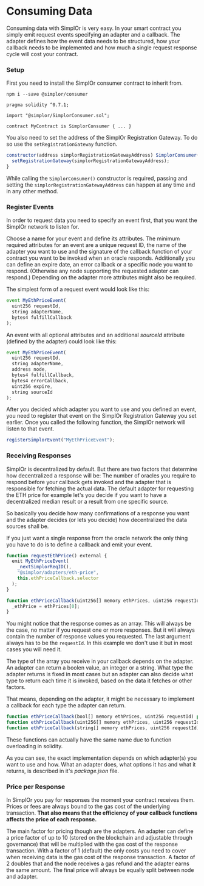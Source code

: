 # Consuming Data

Consuming data with SimplOr is very easy. In your smart contract you simply emit request events specifying an adapter and a callback. The adapter defines how the event data needs to be structured, how your callback needs to be implemented and how much a single request response cycle will cost your contract.

### Setup

First you need to install the SimplOr consumer contract to inherit from.

```shell=
npm i --save @simplor/consumer
```

```javascript=
pragma solidity ^0.7.1;

import "@simplor/SimplorConsumer.sol";

contract MyContract is SimplorConsumer { ... }
```

You also need to set the address of the SimplOr Registration Gateway. To do so use the `setRegistrationGateway` function.

```javascript
constructor(address simplorRegistrationGatewayAddress) SimplorConsumer() {
  setRegistrationGateway(simplorRegistrationGatewayAddress);
}
```

While calling the `SimplorConsumer()` constructor is required, passing and setting the `simplorRegistrationGatewayAddress` can happen at any time and in any other method.

### Register Events

In order to request data you need to specify an event first, that you want the SimplOr network to listen for.

Choose a name for your event and define its attributes. The minimum required attributes for an event are a unique request ID, the name of the adapter you want to use and the signature of the callback function of your contract you want to be invoked when an oracle responds. Additionally you can define an expire date, an error callback or a specific node you want to respond. (Otherwise any node supporting the requested adapter can respond.) Depending on the adapter more attributes might also be required.

The simplest form of a request event would look like this:

```javascript
event MyEthPriceEvent(
  uint256 requestId,
  string adapterName,
  bytes4 fulfillCallback
);
```

An event with all optional attributes and an additional *sourceId* attribute (defined by the adapter) could look like this:

```javascript
event MyEthPriceEvent(
  uint256 requestId,
  string adapterName,
  address node,
  bytes4 fulfillCallback,
  bytes4 errorCallback,
  uint256 expire,
  string sourceId
);
```

After you decided which adapter you want to use and you defined an event, you need to register that event on the SimplOr Registration Gateway you set earlier. Once you called the following function, the SimplOr network will listen to that event.


```javascript
registerSimplorEvent("MyEthPriceEvent");
```

### Receiving Responses

SimplOr is decentralized by default. But there are two factors that determine how decentralized a response will be: The number of oracles you require to respond before your callback gets invoked and the adapter that is responsible for fetching the actual data. The default adapter for requesting the ETH price for example let's you decide if you want to have a decentralized median result or a result from one specific source.

So basically you decide how many confirmations of a response you want and the adapter decides (or lets you decide) how decentralized the data sources shall be.

If you just want a single response from the oracle network the only thing you have to do is to define a callback and emit your event.

```javascript
function requestEthPrice() external {
  emit MyEthPriceEvent(
    _nextSimplorReqID(),
    "@simplor/adapters/eth-price",
    this.ethPriceCallback.selector
  );
}

function ethPriceCallback(uint256[] memory ethPrices, uint256 requestId) public onlySimplOracle {
  _ethPrice = ethPrices[0];
}
```

You might notice that the response comes as an array. This will always be the case, no matter if you request one or more responses. But it will always contain the number of response values you requested. The last argument always has to be the `requestId`. In this example we don't use it but in most cases you will need it.

The type of the array you receive in your callback depends on the adapter. An adapter can return a boolen value, an integer or a string. What type the adapter returns is fixed in most cases but an adapter can also decide what type to return each time it is invoked, based on the data it fetches or other factors.

That means, depending on the adapter, it might be necessary to implement a callback for each type the adapter can return.

```javascript
function ethPriceCallback(bool[] memory ethPrices, uint256 requestId) public onlySimplOracle
function ethPriceCallback(uint256[] memory ethPrices, uint256 requestId) public onlySimplOracle
function ethPriceCallback(string[] memory ethPrices, uint256 requestId) public onlySimplOracle
```

These functions can actually have the same name due to function overloading in solidity.

As you can see, the exact implementation depends on which adapter(s) you want to use and how. What an adapter does, what options it has and what it returns, is described in it's *package.json* file.

### Price per Response

In SimplOr you pay for responses the moment your contract receives them. Prices or fees are always bound to the gas cost of the underlying transaction. **That also means that the efficiency of your callback functions affects the price of each response.**

The main factor for pricing though are the adapters. An adapter can define a price factor of up to 10 (stored on the blockchain and adjustable through governance) that will be multiplied with the gas cost of the response transaction.
With a factor of 1 (default) the only costs you need to cover when receiving data is the gas cost of the response transaction. A factor of 2 doubles that and the node receives a gas refund and the adapter earns the same amount. The final price will always be equally split between node and adapter.
